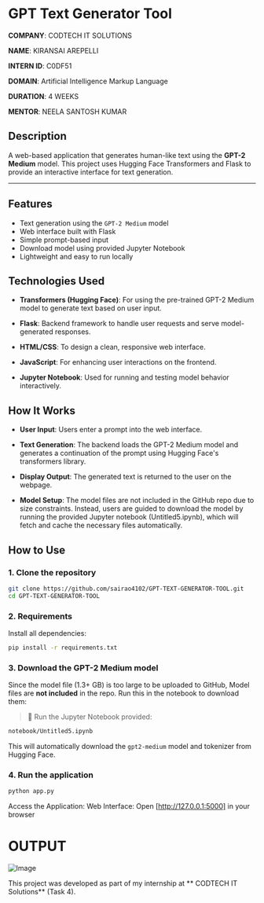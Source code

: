 #  GPT Text Generator Tool

**COMPANY**: CODTECH IT SOLUTIONS

**NAME**: KIRANSAI AREPELLI

**INTERN ID**: C0DF51

**DOMAIN**: Artificial Intelligence Markup Language

**DURATION**: 4 WEEKS

**MENTOR**: NEELA SANTOSH KUMAR

## Description

A web-based application that generates human-like text using the **GPT-2 Medium** model. This project uses Hugging Face Transformers and Flask to provide an interactive interface for text generation.

---

##  Features

- Text generation using the `GPT-2 Medium` model
- Web interface built with Flask
- Simple prompt-based input
- Download model using provided Jupyter Notebook
- Lightweight and easy to run locally

  
## Technologies Used
- **Transformers (Hugging Face)**: For using the pre-trained GPT-2 Medium model to generate text based on user input.

- **Flask**: Backend framework to handle user requests and serve model-generated responses.

- **HTML/CSS**: To design a clean, responsive web interface.

- **JavaScript**: For enhancing user interactions on the frontend.

- **Jupyter Notebook**: Used for running and testing model behavior interactively.

## How It Works
- **User Input**:
Users enter a prompt into the web interface.

- **Text Generation**:
The backend loads the GPT-2 Medium model and generates a continuation of the prompt using Hugging Face's transformers library.

- **Display Output**:
The generated text is returned to the user on the webpage.

- **Model Setup**:
The model files are not included in the GitHub repo due to size constraints. Instead, users are guided to download the model by running the provided Jupyter notebook (Untitled5.ipynb), which will fetch and cache the necessary files automatically.



##  How to Use

### 1. **Clone the repository**

```bash
git clone https://github.com/sairao4102/GPT-TEXT-GENERATOR-TOOL.git
cd GPT-TEXT-GENERATOR-TOOL
```

### 2.  Requirements

Install all dependencies:

```bash
pip install -r requirements.txt
```

### 3. **Download the GPT-2 Medium model**

Since the model file (1.3+ GB) is too large to be uploaded to GitHub, 
Model files are **not included** in the repo. Run this in the notebook to download them:

> 🧾 Run the Jupyter Notebook provided:

```bash
notebook/Untitled5.ipynb
```

This will automatically download the `gpt2-medium` model and tokenizer from Hugging Face.

### 4. **Run the application**

```bash
python app.py
```

Access the Application:
Web Interface: Open [http://127.0.0.1:5000] in your browser

# OUTPUT
![Image](https://github.com/user-attachments/assets/3530033b-ffdf-44e7-841c-d670a7af697e)




This project was developed as part of my internship at ** CODTECH IT Solutions** (Task 4).


